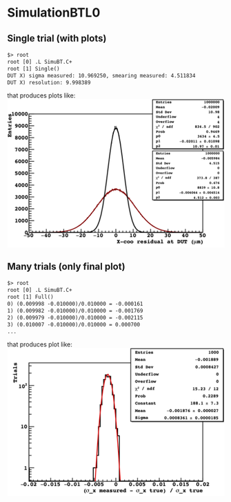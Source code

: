 # SimulationBTL0

## Single trial (with plots)
```
$> root
root [0] .L SimuBT.C+
root [1] Single()
DUT X) sigma measured: 10.969250, smearing measured: 4.511834
DUT X) resolution: 9.998389
```
that produces plots like:
![alt text](./Images/singletrial.png)
## Many trials (only final plot)
```
$> root
root [0] .L SimuBT.C+
root [1] Full()
0) (0.009998 -0.010000)/0.010000 = -0.000161
1) (0.009982 -0.010000)/0.010000 = -0.001769
2) (0.009979 -0.010000)/0.010000 = -0.002115
3) (0.010007 -0.010000)/0.010000 = 0.000700
...
```
that produces plot like:
![alt text](./Images/1000trials.png)
